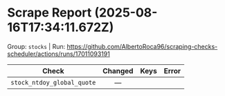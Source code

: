 # Scrape Report (2025-08-16T17:34:11.672Z)

Group: `stocks`  |  Run: https://github.com/AlbertoRoca96/scraping-checks-scheduler/actions/runs/17011093191

| Check | Changed | Keys | Error |
|---|:---:|:--|:--|
| `stock_ntdoy_global_quote` | — |  |  |
